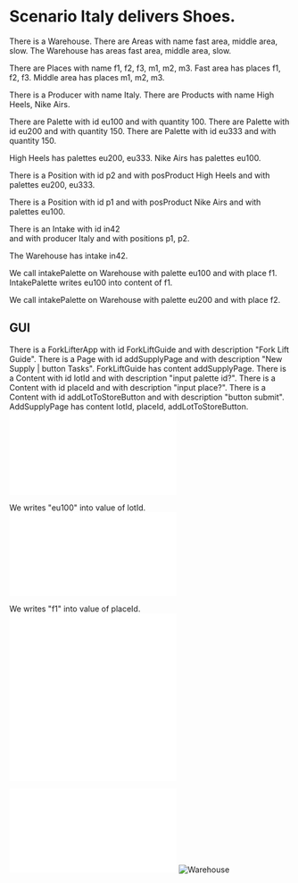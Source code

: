 # Scenario Italy delivers Shoes.

There is a Warehouse.
There are Areas with name fast area, middle area, slow.
The Warehouse has areas fast area, middle area, slow.

There are Places with name f1, f2, f3, m1, m2, m3.
Fast area has places f1, f2, f3.
Middle area has places m1, m2, m3.

There is a Producer with name Italy. 
There are Products with name High Heels, Nike Airs.  

There are Palette with id eu100
and with quantity 100.
There are Palette with id eu200
and with quantity 150.
There are Palette with id  eu333
and with quantity  150.

High Heels has palettes eu200, eu333.
Nike Airs has palettes eu100.

There is a Position with id p2
and with posProduct High Heels
and with palettes eu200, eu333.

There is a Position with id p1
and with posProduct Nike Airs
and with palettes eu100.

There is an Intake with id in42  
and with producer Italy 
and with positions p1, p2.

The Warehouse has intake in42.

We call intakePalette on Warehouse with palette eu100 
and with place f1.
IntakePalette writes eu100 into content of f1.

We call intakePalette on Warehouse with palette eu200 
and with place f2.

## GUI
There is a ForkLifterApp with id ForkLiftGuide 
and with description "Fork Lift Guide".
There is a Page with id addSupplyPage 
and with description "New Supply | button Tasks".
ForkLiftGuide has content addSupplyPage.
There is a Content with id lotId 
and with description "input palette id?".
There is a Content with id placeId 
and with description "input place?".
There is a Content with id addLotToStoreButton and with description "button submit".
AddSupplyPage has content lotId, placeId, addLotToStoreButton.
![ForkLiftGuide](step04.html)

We writes "eu100" into value of lotId.
![ForkLiftGuide](step04.html)

We writes "f1" into value of placeId.
![ForkLiftGuide](step04.html)
![ForkLiftGuide](step04.mockup.html)

![Warehouse](Tables.tables.html)
![Warehouse](Overview.yaml)